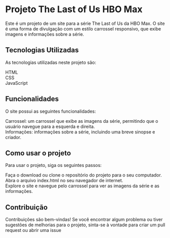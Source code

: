 # Projeto The Last of Us HBO Max
Este é um projeto de um site para a série The Last of Us da HBO Max. O site é uma forma de divulgação com um estilo carrossel responsivo, que exibe imagens e informações sobre a série.

<h2>Tecnologias Utilizadas</h2>
As tecnologias utilizadas neste projeto são:<br>

HTML<br>
CSS<br>
JavaScript

<h2>Funcionalidades</h2>
O site possui as seguintes funcionalidades:

Carrossel: um carrossel que exibe as imagens da série, permitindo que o usuário navegue para a esquerda e direita.<br>
Informações: informações sobre a série, incluindo uma breve sinopse e criador.

<h2>Como usar o projeto</h2>
Para usar o projeto, siga os seguintes passos:

Faça o download ou clone o repositório do projeto para o seu computador.<br>
Abra o arquivo index.html no seu navegador de internet.<br>
Explore o site e navegue pelo carrossel para ver as imagens da série e as informações.
<h2>Contribuição</h2>

Contribuições são bem-vindas! Se você encontrar algum problema ou tiver sugestões de melhorias para o projeto, sinta-se à vontade para criar um pull request ou abrir uma issue
